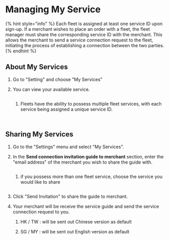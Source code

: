 # Managing My Service



{% hint style="info" %}
Each fleet is assigned at least one service ID upon sign-up. If a merchant wishes to place an order with a fleet, the fleet manager must share the corresponding service ID with the merchant. This allows the merchant to send a service connection request to the fleet, initiating the process of establishing a connection between the two parties.
{% endhint %}



## About My Services

1. Go to "Setting" and choose "My Services"
2.  You can view your available service.

    <figure><img src="../.gitbook/assets/Screenshot 2024-02-21 at 12.17.29 PM.png" alt=""><figcaption></figcaption></figure>

    1.  Fleets have the ability to possess multiple fleet services, with each service being assigned a unique service ID.

        <figure><img src="../.gitbook/assets/Screenshot 2024-02-21 at 1.45.54 PM.png" alt=""><figcaption></figcaption></figure>

    <figure><img src="https://www.gitbook.com/cdn-cgi/image/width=32,dpr=2,format=auto/https%3A%2F%2Ffiles.gitbook.com%2Fv0%2Fb%2Fgitbook-x-prod.appspot.com%2Fo%2Fspaces%2F4ytqEb2V8kHNKTF9k19u%2Fuploads%2FVg6CmSz1XE6xSnMsiJsh%2FScreenshot%202024-02-21%20at%2012.17.29%E2%80%AFPM.png%3Falt%3Dmedia%26token%3Da9a46ac0-0c03-4448-983d-3b67ce4c1907" alt=""><figcaption></figcaption></figure>



## Sharing My Services

1. Go to the "Settings" menu and select "My Services".
2.  In the **Send connection invitation guide to merchant** section, enter the "email address" of the merchant you wish to share the guide with.

    <figure><img src="../.gitbook/assets/Screenshot 2024-02-21 at 12.03.47 PM.png" alt=""><figcaption></figcaption></figure>

    1.  if you possess more than one fleet service, choose the service you would like to share

        <figure><img src="../.gitbook/assets/Screenshot 2024-02-21 at 1.45.54 PM (1).png" alt=""><figcaption></figcaption></figure>
3. Click "Send Invitation" to share the guide to merchant.
4. Your merchant will be receive the service guide and send the service connection request to you.
   1. HK / TW : will be sent out Chinese version as default
   2.  SG / MY : will be sent out English version as default

       <figure><img src="../.gitbook/assets/Screenshot 2024-02-21 at 12.09.09 PM.png" alt=""><figcaption></figcaption></figure>
